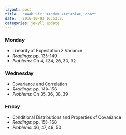 ```yaml
---
layout: post
title:  "Week Six: Random Variables, cont"
date:   2016-10-03 16:53:27
categories: jekyll update
---
```


### Monday  
- Linearity of Expectation & Variance
- *Readings:* pp. 135-149
- *Problems:* Ch 4, #24, 26, 30, 32

### Wednesday  
- Covariance and Correlation
- *Readings:* pp. 149-156
- *Problems:* Ch 35, 36, 38, 39

### Friday  
- Conditional Distributions and Properties of Covariance
- *Readings:* pp. 156-168
- *Problems:* 46, 47, 49, 50
